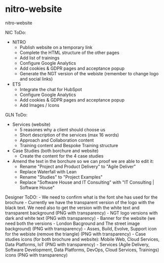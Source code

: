 # nitro-website
nitro-website

NIC ToDo:
- NITRO
    - Publish website on a temporary link
    - Complete the HTML structure of the other pages
    - Add list of trainings
    - Configure Google Analytics
    - Add cookies & GDPR pages and acceptance popup
    - Generate the NGT version of the webiste (remember to change logo and social links)
- ETS
    - Integrate the chat for HubSpot
    - Configure Google Analytics
    - Add cookies & GDPR pages and acceptance popup
    - Add Images / Icons

GLN ToDo:
- Services (website)
    - 5 reasones why a client should choose us
    - Short description of the services (max 16 words)
    - Approach and Collaboration content
    - Training content and Bespoke Training structure
- Case Studies (both borchure and website)
    - Create the content for the 4 case studies
- Amend the text in the borchure so we can proof we are able to edit it:
    - Rename "Project and Product Delivery" to "Agile Deliver"
    - Replace Waterfall with Lean
    - Rename "Studies" to "Project Examples"
    - Replace "Software House and IT Consulting" with "IT Consulting | Software House"

Designer ToDO:
    - We need to confirm what is the font she has used for the brochure
    - Currently we have the transparent version of the logo with the black text. We need also to get the version with the white text and transparent background (PNG with transparency)
    - NGT logo versions with dark and white text (PNG with transparency)
    - Banner for the website (we need both the versions - London Bacground and The street image background) (PNG with transparency)
    - Asses, Build, Evolve, Support icon for the webiste (remove the triangle)  (PNG with transparency)
    - Case studies icons (for both brochure and website): Mobile Web, Cloud Services, Data Platforms, IoT (PNG with transparency)
    - Services (Agile Delivery, Software Development, Data Platforms, DevOps, Cloud Services, Trainings) icons (PNG with transparency)

